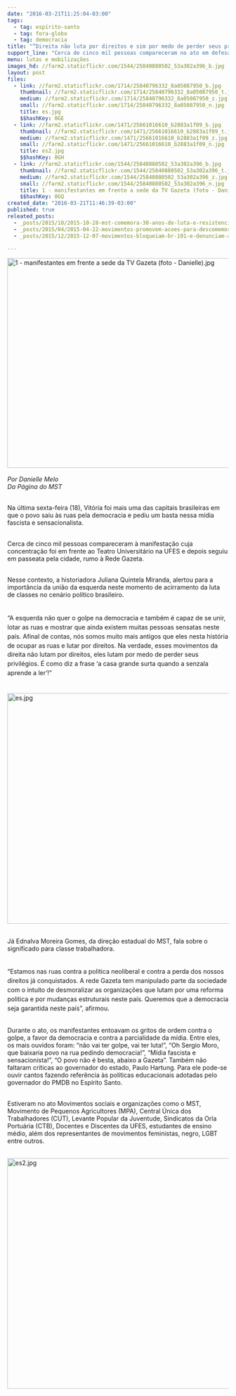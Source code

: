 ```yaml
---
date: "2016-03-21T11:25:04-03:00"
tags:
  - tag: espírito-santo
  - tag: fora-globo
  - tag: democracia
title: "“Direita não luta por direitos e sim por medo de perder seus privilégios”, afirma historiadora"
support_line: "Cerca de cinco mil pessoas compareceram no ato em defesa da democracia ocorrido da última sexta-feira (18), em Vitória. Entre elas, a historiadora Juliana Quintela Miranda, alertou para a importância da união da esquerda"
menu: lutas e mobilizações
images_hd: //farm2.staticflickr.com/1544/25840880502_53a302a396_b.jpg
layout: post
files:
  - link: //farm2.staticflickr.com/1714/25840796332_8a05087950_b.jpg
    thumbnail: //farm2.staticflickr.com/1714/25840796332_8a05087950_t.jpg
    medium: //farm2.staticflickr.com/1714/25840796332_8a05087950_z.jpg
    small: //farm2.staticflickr.com/1714/25840796332_8a05087950_n.jpg
    title: es.jpg
    $$hashKey: 0GE
  - link: //farm2.staticflickr.com/1471/25661016610_b2883a1f09_b.jpg
    thumbnail: //farm2.staticflickr.com/1471/25661016610_b2883a1f09_t.jpg
    medium: //farm2.staticflickr.com/1471/25661016610_b2883a1f09_z.jpg
    small: //farm2.staticflickr.com/1471/25661016610_b2883a1f09_n.jpg
    title: es2.jpg
    $$hashKey: 0GH
  - link: //farm2.staticflickr.com/1544/25840880502_53a302a396_b.jpg
    thumbnail: //farm2.staticflickr.com/1544/25840880502_53a302a396_t.jpg
    medium: //farm2.staticflickr.com/1544/25840880502_53a302a396_z.jpg
    small: //farm2.staticflickr.com/1544/25840880502_53a302a396_n.jpg
    title: 1 - manifestantes em frente a sede da TV Gazeta (foto - Danielle).jpg
    $$hashKey: 0GQ
created_date: "2016-03-21T11:46:39-03:00"
published: true
releated_posts:
  - _posts/2015/10/2015-10-28-mst-comemora-30-anos-de-luta-e-resistencia-do-es.md
  - _posts/2015/04/2015-04-22-movimentos-promovem-acoes-para-descomemorar-aniversario-da-tv-globo.md
  - _posts/2015/12/2015-12-07-movimentos-bloqueiam-br-101-e-denunciam-a-vale-por-crime-ambiental-no-es.md

---
```

<p><img alt="1 - manifestantes em frente a sede da TV Gazeta (foto - Danielle).jpg" height="478" src="//farm2.staticflickr.com/1544/25840880502_53a302a396_b.jpg" width="700" /><br />
<br />
<em>Por Danielle Melo&nbsp;<br />
Da P&aacute;gina do MST</em></p>

<p><br />
Na &uacute;ltima sexta-feira (18), Vit&oacute;ria foi mais uma das capitais brasileiras em que o povo saiu &agrave;s ruas pela democracia e pediu um basta nessa m&iacute;dia fascista e sensacionalista.&nbsp;</p>

<p><br />
Cerca de cinco mil pessoas compareceram &agrave; manifesta&ccedil;&atilde;o cuja concentra&ccedil;&atilde;o foi em frente ao Teatro Universit&aacute;rio na UFES e depois seguiu em passeata pela cidade, rumo &agrave; Rede Gazeta.</p>

<p><br />
Nesse contexto, a&nbsp;historiadora Juliana Quintela Miranda, alertou para a import&acirc;ncia da uni&atilde;o da esquerda neste momento de acirramento da luta de classes no cen&aacute;rio pol&iacute;tico brasileiro.&nbsp;</p>

<p style="line-height: 20.8px;"><br />
&ldquo;A esquerda n&atilde;o quer o golpe na democracia e tamb&eacute;m &eacute; capaz de se unir, lotar as ruas e mostrar que ainda existem muitas pessoas sensatas neste pa&iacute;s. Afinal de contas, n&oacute;s somos muito mais antigos que eles nesta hist&oacute;ria de ocupar as ruas e lutar por direitos. Na verdade, esses movimentos da direita n&atilde;o lutam por direitos, eles lutam por medo de perder seus privil&eacute;gios. &Eacute; como diz a frase &lsquo;a casa grande surta quando a senzala aprende a ler&rsquo;!&rdquo;<br />
&nbsp;</p>

<p><img alt="es.jpg" height="525" src="//farm2.staticflickr.com/1714/25840796332_8a05087950_b.jpg" width="700" /><br />
&nbsp;</p>

<p>J&aacute; Ednalva Moreira Gomes, da dire&ccedil;&atilde;o estadual do MST, fala sobre o significado para classe trabalhadora.</p>

<div>
<p style="line-height: 20.8px;"><br />
&ldquo;Estamos nas ruas contra a politica neoliberal e contra a perda dos nossos direitos j&aacute; conquistados. A rede Gazeta tem manipulado parte da sociedade com o intuito de desmoralizar as organiza&ccedil;&otilde;es que lutam por uma reforma politica e por mudan&ccedil;as estruturais neste pa&iacute;s. Queremos que a democracia seja garantida neste pa&iacute;s&rdquo;, afirmou.</p>
</div>

<p><br />
Durante o ato, os manifestantes entoavam os gritos de ordem contra o golpe, a favor da democracia e contra a parcialidade da m&iacute;dia. Entre eles, os mais ouvidos foram: &ldquo;n&atilde;o vai ter golpe, vai ter luta!&rdquo;, &ldquo;Oh Sergio Moro, que baixaria povo na rua pedindo democracia!&rdquo;, &ldquo;M&iacute;dia fascista e sensacionista!&rdquo;, &ldquo;O povo n&atilde;o &eacute; besta, abaixo a Gazeta&rdquo;. Tamb&eacute;m n&atilde;o faltaram cr&iacute;ticas ao governador do estado, Paulo Hartung. Para ele pode-se ouvir cantos fazendo refer&ecirc;ncia &agrave;s pol&iacute;ticas educacionais adotadas pelo governador do PMDB no Esp&iacute;rito Santo.&nbsp;</p>

<p><br />
Estiveram no ato Movimentos sociais e organiza&ccedil;&otilde;es como o MST, Movimento de Pequenos Agricultores (MPA), Central &Uacute;nica dos Trabalhadores (CUT), Levante Popular da Juventude, Sindicatos da Orla Portu&aacute;ria (CTB), Docentes e Discentes da UFES, estudantes de ensino m&eacute;dio, al&eacute;m dos representantes de movimentos feministas, negro, LGBT entre outros.<br />
&nbsp;</p>

<p><img alt="es2.jpg" height="525" src="//farm2.staticflickr.com/1471/25661016610_b2883a1f09_b.jpg" width="700" /></p>
